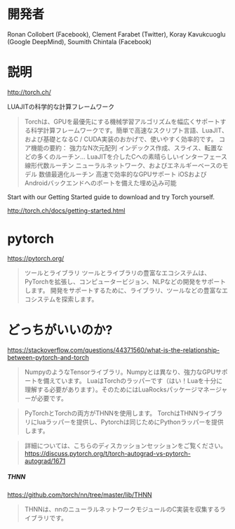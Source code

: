 # 開発者

	
Ronan Collobert (Facebook), Clement Farabet (Twitter), Koray Kavukcuoglu (Google DeepMind), Soumith Chintala (Facebook)

# 説明

http://torch.ch/

LUAJITの科学的な計算フレームワーク

>Torchは、GPUを最優先にする機械学習アルゴリズムを幅広くサポートする科学計算フレームワークです。簡単で高速なスクリプト言語、LuaJIT、および基礎となるC / CUDA実装のおかげで、使いやすく効率的です。
コア機能の要約： 強力なN次元配列 インデックス作成、スライス、転置などの多くのルーチン… LuaJITを介したCへの素晴らしいインターフェース 線形代数ルーチン ニューラルネットワーク、およびエネルギーベースのモデル 数値最適化ルーチン 高速で効率的なGPUサポート iOSおよびAndroidバックエンドへのポートを備えた埋め込み可能

Start with our Getting Started guide to download and try Torch yourself.   

http://torch.ch/docs/getting-started.html


# pytorch

https://pytorch.org/

>ツールとライブラリ ツールとライブラリの豊富なエコシステムは、PyTorchを拡張し、コンピュータービジョン、NLPなどの開発をサポートします。
開発をサポートするために、ライブラリ、ツールなどの豊富なエコシステムを探索します。

# どっちがいいのか?

https://stackoverflow.com/questions/44371560/what-is-the-relationship-between-pytorch-and-torch

>NumpyのようなTensorライブラリ。Numpyとは異なり、強力なGPUサポートを備えています。 LuaはTorchのラッパーです（はい！Luaを十分に理解する必要があります）。そのためにはLuaRocksパッケージマネージャーが必要です。

>PyTorchとTorchの両方がTHNNを使用します。 TorchはTHNNライブラリにluaラッパーを提供し、Pytorchは同じためにPythonラッパーを提供します。 

>詳細については、こちらのディスカッションセッションをご覧ください。https://discuss.pytorch.org/t/torch-autograd-vs-pytorch-autograd/1671

##### THNN

https://github.com/torch/nn/tree/master/lib/THNN

>THNNは、nnのニューラルネットワークモジュールのC実装を収集するライブラリです。

